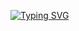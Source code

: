 [![Typing SVG](https://readme-typing-svg.demolab.com?font=Caveat&weight=700&size=60&duration=2000&color=20D9E8&background=000000&center=true&vCenter=true&multiline=true&repeat=false&width=1000&height=250&lines=Hello+there!;My+name+is+Anas+Bajji%2C;Welcome+to+my+profile)](https://git.io/typing-svg)
